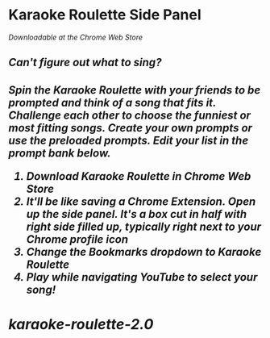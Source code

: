 

<h1>Karaoke Roulette Side Panel</h1>

<em>Downloadable at the Chrome Web Store<em>

<h2>Can't figure out what to sing?<h2>
<p>Spin the Karaoke Roulette with your friends to be prompted and think of a song that fits it. Challenge each other to choose the funniest or most fitting songs.
Create your own prompts or use the preloaded prompts. Edit your list in the prompt bank below.
<ol>
<li>Download Karaoke Roulette in Chrome Web Store</li>
<li>It'll be like saving a Chrome Extension. Open up the side panel. It's a box cut in half with right side filled up, typically right next to your Chrome profile icon</li>
<li>Change the Bookmarks dropdown to Karaoke Roulette</li>
<li>Play while navigating YouTube to select your song!</li>
</ol>

# karaoke-roulette-2.0